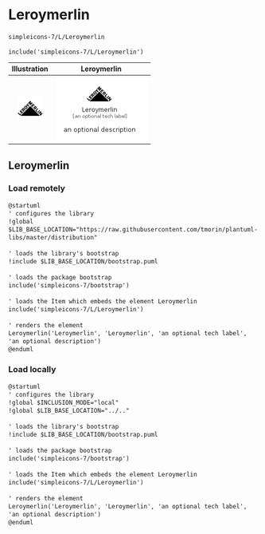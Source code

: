 # Leroymerlin


```text
simpleicons-7/L/Leroymerlin
```

```text
include('simpleicons-7/L/Leroymerlin')
```



| Illustration | Leroymerlin |
| :---: | :---: |
| ![illustration for Illustration](../../simpleicons-7/L/Leroymerlin.png) | ![illustration for Leroymerlin](../../simpleicons-7/L/Leroymerlin.Local.png) |




## Leroymerlin

### Load remotely
```plantuml
@startuml
' configures the library
!global $LIB_BASE_LOCATION="https://raw.githubusercontent.com/tmorin/plantuml-libs/master/distribution"

' loads the library's bootstrap
!include $LIB_BASE_LOCATION/bootstrap.puml

' loads the package bootstrap
include('simpleicons-7/bootstrap')

' loads the Item which embeds the element Leroymerlin
include('simpleicons-7/L/Leroymerlin')

' renders the element
Leroymerlin('Leroymerlin', 'Leroymerlin', 'an optional tech label', 'an optional description')
@enduml
```

### Load locally
```plantuml
@startuml
' configures the library
!global $INCLUSION_MODE="local"
!global $LIB_BASE_LOCATION="../.."

' loads the library's bootstrap
!include $LIB_BASE_LOCATION/bootstrap.puml

' loads the package bootstrap
include('simpleicons-7/bootstrap')

' loads the Item which embeds the element Leroymerlin
include('simpleicons-7/L/Leroymerlin')

' renders the element
Leroymerlin('Leroymerlin', 'Leroymerlin', 'an optional tech label', 'an optional description')
@enduml
```

